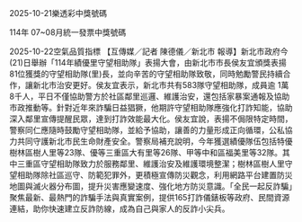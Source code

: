 
2025-10-21樂透彩中獎號碼

                                
114年 07~08月統一發票中獎號碼
                             
2025-10-22空氣品質指標
                              【互傳媒／記者 陳德儀／新北市 報導】新北市政府今(21)日舉辦「114年績優里守望相助隊」表揚大會，由新北市市長侯友宜頒獎表揚81位獲獎的守望相助隊(里)長，並向辛苦的守望相助隊致敬，同時勉勵警民持續合作，讓新北市治安更好。侯友宜表示，新北市共有583隊守望相助隊，成員逾 1萬8千人，平日不僅協助警方於社區鄰里巡邏、維護治安，還包括家暴案通報及協助市政推動等。針對近年來詐騙日益猖獗，他期許守望相助隊應強化打詐知能，協助深入鄰里宣傳提醒民眾，達到打詐效能最大化。侯友宜說，表揚不侷限特定時間，警察同仁應隨時鼓勵守望相助隊，並給予協助，讓善的力量形成正向循環，公私協力共同守護新北市民生命財產安全。警察局補充說明，今年獲選績優隊伍包括特優樹林區樹人里等23隊、優等三重區大有里等26隊、甲等中和區福美里等32隊。其中三重區守望相助隊致力於服務鄰里、維護治安及維護環境整潔；樹林區樹人里守望相助隊除社區巡守、防範犯罪外，更積極宣傳防災觀念，利用網路平台建置防災地圖與滅火器分布圖，提升災害應變速度、強化地方防災意識。「全民一起反詐騙」聚焦最新、最熱門的詐騙手法與真實案例，提供165打詐儀錶板等政府、民間資源連結，助你快速建立反詐防線，成為自己與家人的反詐小尖兵。